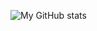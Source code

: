 ![My GitHub stats](https://github-readme-stats-hkgnp.vercel.app/api?username=hkgnp&show_icons=true&theme=radical)
